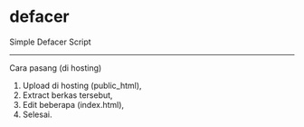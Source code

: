 # defacer
Simple Defacer Script

---

Cara pasang (di hosting)
1. Upload di hosting (public_html),
2. Extract berkas tersebut,
3. Edit beberapa (index.html),
4. Selesai.
